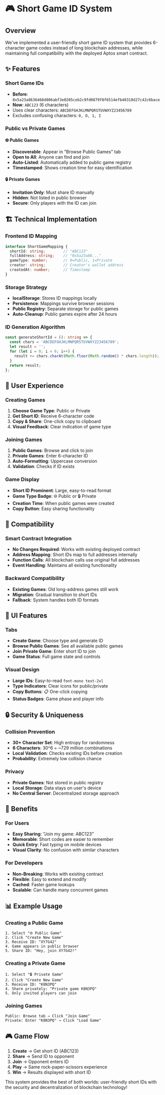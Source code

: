 # 🎮 Short Game ID System

## Overview
We've implemented a user-friendly short game ID system that provides 6-character game codes instead of long blockchain addresses, while maintaining full compatibility with the deployed Aptos smart contract.

## ✨ Features

### Short Game IDs
- **Before**: `0x5a23a8636468d806abf3e0205ceb2c9fd0879f8f6514efb40310d27c42c6bace`
- **Now**: `ABC123` (6 characters)
- Uses clear characters: `ABCDEFGHJKLMNPQRSTUVWXYZ23456789`
- Excludes confusing characters: `0, O, 1, I`

### Public vs Private Games

#### 🌐 Public Games
- **Discoverable**: Appear in "Browse Public Games" tab
- **Open to All**: Anyone can find and join
- **Auto-Listed**: Automatically added to public game registry
- **Timestamped**: Shows creation time for easy identification

#### 🔒 Private Games  
- **Invitation Only**: Must share ID manually
- **Hidden**: Not listed in public browser
- **Secure**: Only players with the ID can join

## 🏗️ Technical Implementation

### Frontend ID Mapping
```typescript
interface ShortGameMapping {
  shortId: string;        // "ABC123"
  fullAddress: string;    // "0x5a23a86..."
  gameType: number;       // 0=Public, 1=Private
  creator: string;        // Creator's wallet address
  createdAt: number;      // Timestamp
}
```

### Storage Strategy
- **localStorage**: Stores ID mappings locally
- **Persistence**: Mappings survive browser sessions
- **Public Registry**: Separate storage for public games
- **Auto-Cleanup**: Public games expire after 24 hours

### ID Generation Algorithm
```typescript
const generateShortId = (): string => {
  const chars = 'ABCDEFGHJKLMNPQRSTUVWXYZ23456789';
  let result = '';
  for (let i = 0; i < 6; i++) {
    result += chars.charAt(Math.floor(Math.random() * chars.length));
  }
  return result;
};
```

## 🎯 User Experience

### Creating Games
1. **Choose Game Type**: Public or Private
2. **Get Short ID**: Receive 6-character code
3. **Copy & Share**: One-click copy to clipboard
4. **Visual Feedback**: Clear indication of game type

### Joining Games
1. **Public Games**: Browse and click to join
2. **Private Games**: Enter 6-character ID
3. **Auto-Formatting**: Uppercase conversion
4. **Validation**: Checks if ID exists

### Game Display
- **Short ID Prominent**: Large, easy-to-read format
- **Game Type Badge**: 🌐 Public or 🔒 Private
- **Creation Time**: When public games were created
- **Copy Button**: Easy sharing functionality

## 🔧 Compatibility

### Smart Contract Integration
- **No Changes Required**: Works with existing deployed contract
- **Address Mapping**: Short IDs map to full addresses internally
- **Function Calls**: All blockchain calls use original full addresses
- **Event Handling**: Maintains all existing functionality

### Backward Compatibility
- **Existing Games**: Old long-address games still work
- **Migration**: Gradual transition to short IDs
- **Fallback**: System handles both ID formats

## 📱 UI Features

### Tabs
- **Create Game**: Choose type and generate ID
- **Browse Public Games**: See all available public games
- **Join Private Game**: Enter short ID to join
- **Game Status**: Full game state and controls

### Visual Design
- **Large IDs**: Easy-to-read `font-mono text-2xl`
- **Type Indicators**: Clear icons for public/private
- **Copy Buttons**: 📋 One-click copying
- **Status Badges**: Game phase and player info

## 🔒 Security & Uniqueness

### Collision Prevention
- **30+ Character Set**: High entropy for randomness
- **6 Characters**: 30^6 = ~729 million combinations
- **Local Validation**: Checks existing IDs before creation
- **Probability**: Extremely low collision chance

### Privacy
- **Private Games**: Not stored in public registry
- **Local Storage**: Data stays on user's device
- **No Central Server**: Decentralized storage approach

## 🚀 Benefits

### For Users
- **Easy Sharing**: "Join my game: ABC123"
- **Memorable**: Short codes are easier to remember
- **Quick Entry**: Fast typing on mobile devices
- **Visual Clarity**: No confusion with similar characters

### For Developers
- **Non-Breaking**: Works with existing contract
- **Flexible**: Easy to extend and modify
- **Cached**: Faster game lookups
- **Scalable**: Can handle many concurrent games

## 📊 Example Usage

### Creating a Public Game
```
1. Select "🌐 Public Game"
2. Click "Create New Game"
3. Receive ID: "XY7G42"
4. Game appears in public browser
5. Share ID: "Hey, join XY7G42!"
```

### Creating a Private Game
```
1. Select "🔒 Private Game"  
2. Click "Create New Game"
3. Receive ID: "K8N3PQ"
4. Share privately: "Private game K8N3PQ"
5. Only invited players can join
```

### Joining Games
```
Public: Browse tab → Click "Join Game"
Private: Enter "K8N3PQ" → Click "Load Game"
```

## 🎮 Game Flow
1. **Create** → Get short ID (ABC123)
2. **Share** → Send ID to opponent
3. **Join** → Opponent enters ID  
4. **Play** → Same rock-paper-scissors experience
5. **Win** → Results displayed with short ID

This system provides the best of both worlds: user-friendly short IDs with the security and decentralization of blockchain technology! 